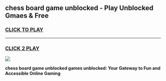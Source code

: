 
## chess board game unblocked - Play Unblocked Gmaes & Free
<h3>
<a href="https://premium.freeplayer.one?title=chess_board_game_unblocked&ref=20F">CLICK TO PLAY</a></h3>
<hr>

<h3>
<a href="https://premium.freeplayer.one?title=chess_board_game_unblocked&ref=20F">CLICK 2 PLAY</a>
  
</h3>

<a href="https://premium.freeplayer.one?title=chess_board_game_unblocked&ref=20F/"><img src="https://clearcache.store/games.png"></a>


**chess board game unblocked games unblocked: Your Gateway to Fun and Accessible Online Gaming**
